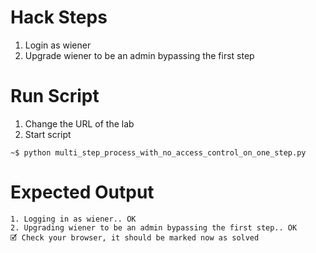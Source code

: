 # Hack Steps

1. Login as wiener
2. Upgrade wiener to be an admin bypassing the first step

# Run Script

1. Change the URL of the lab
2. Start script

```
~$ python multi_step_process_with_no_access_control_on_one_step.py
```

# Expected Output

```
1. Logging in as wiener.. OK
2. Upgrading wiener to be an admin bypassing the first step.. OK
🗹 Check your browser, it should be marked now as solved
```
